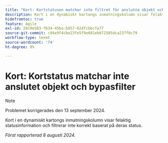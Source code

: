 ```yaml
---
title: "Kort: Kortstatusen matchar inte filtret för anslutna objekt och förbipasserande"
description: Kort i en dynamiskt kartongs inmatningskolumn visar felaktig statusinformation och filtrerar inte korrekt baserat på deras status.
hidefromtoc: true
feature: Agile
exl-id: 28c0e503-f634-45ba-b957-824fcbbcfe77
source-git-commit: c94e9f4cbe23fe5f9e681eb672585dca237f0c79
workflow-type: tm+mt
source-wordcount: '74'
ht-degree: 0%

---
```


# Kort: Kortstatus matchar inte anslutet objekt och bypasfilter

>[!NOTE]
>
>Problemet korrigerades den 13 september 2024.

Kort i en dynamiskt kartongs inmatningskolumn visar felaktig statusinformation och filtrerar inte korrekt baserat på deras status.

_Först rapporterad 8 augusti 2024._
